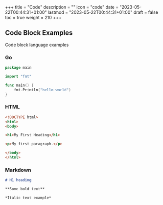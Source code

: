 +++
title = "Code"
description = ""
icon = "code"
date = "2023-05-22T00:44:31+01:00"
lastmod = "2023-05-22T00:44:31+01:00"
draft = false
toc = true
weight = 210
+++

## Code Block Examples

Code block language examples

### Go

```go
package main

import "fmt"

func main() {
    fmt.Println("hello world")
}
```

### HTML

```html
<!DOCTYPE html>
<html>
<body>

<h1>My First Heading</h1>

<p>My first paragraph.</p>

</body>
</html>
```

### Markdown

```md
# H1 heading

**Some bold text**

*Italic text example*
```